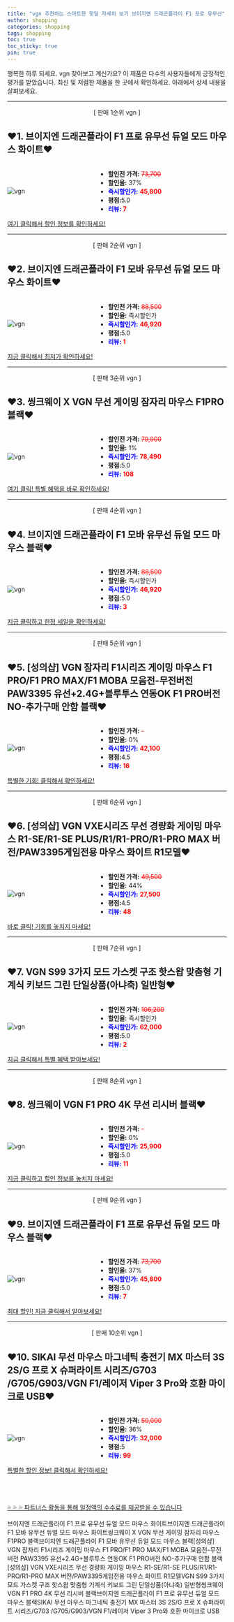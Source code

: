 ```yaml
---
title: "vgn 추천하는 스마트한 핫딜 자세히 보기 브이지엔 드래곤플라이 F1 프로 유무선"
author: shopping
categories: shopping
tags: shopping
toc: true
toc_sticky: true
pin: true
---
```

행복한 하루 되세요. vgn 찾아보고 계신가요? 이 제품은 다수의 사용자들에게 긍정적인 평가를 받았습니다. 최신 및 저렴한 제품을 한 곳에서 확인하세요. 아래에서 상세 내용을 살펴보세요.

---
<p class="toplist" style="margin: 0 auto; display: block; width: fit-content;">[ 판매 1순위 vgn ]</p>

<h2><strong>❤️1. 브이지엔 드래곤플라이 F1 프로 유무선 듀얼 모드 마우스 화이트❤️</strong></h2>

<div style="display: flex; align-items: center;">
    <div style="flex: 0.4;">
        <img src="https://thumbnail8.coupangcdn.com/thumbnails/remote/230x230ex/image/vendor_inventory/9ebc/432279123853f5e08dc1fcb556f6d08a3915afcc1fc845e3e664080a45a3.jpg" alt="vgn" style="max-width: 100%;">
    </div>
    <div style="flex: 0.6; margin-left: 10px;">
        <ul>
            <li><strong>할인전 가격:</strong> <del style="color: red;">73,700</del></li>
            <li><strong>할인율:</strong> 37%</li>
            <li><span style='color:blue'><strong>즉시할인가:</strong></span> <span style='color:red'><strong>45,800</strong></span></li>
            <li><strong>평점:</strong>5.0</li>
            <li><span style='color:blue'><strong>리뷰:</strong></span> <span style='color:red'><strong>7</strong></span></li>
        </ul>
    </div>
</div>
<div class="center">
    <a href="https://William4Davisa.github.io?lptag=AF9450613&subid=githubio&pageKey=8040293411&traceid=V0-153&itemId=22509078501&vendorItemId=89551173902" class="myButton">
        여기 클릭해서 할인 정보를 확인하세요!
    </a>
</div>


---
<p class="toplist" style="margin: 0 auto; display: block; width: fit-content;">[ 판매 2순위 vgn ]</p>

<h2><strong>❤️2. 브이지엔 드래곤플라이 F1 모바 유무선 듀얼 모드 마우스 화이트❤️</strong></h2>

<div style="display: flex; align-items: center;">
    <div style="flex: 0.4;">
        <img src="https://thumbnail8.coupangcdn.com/thumbnails/remote/230x230ex/image/vendor_inventory/be3f/e503da32043adb1f0310fe03411266e15af2ef4b6be8b067175874e7f57d.jpg" alt="vgn" style="max-width: 100%;">
    </div>
    <div style="flex: 0.6; margin-left: 10px;">
        <ul>
            <li><strong>할인전 가격:</strong> <del style="color: red;">88,500</del></li>
            <li><strong>할인율:</strong> 즉시할인가</li>
            <li><span style='color:blue'><strong>즉시할인가:</strong></span> <span style='color:red'><strong>46,920</strong></span></li>
            <li><strong>평점:</strong>5.0</li>
            <li><span style='color:blue'><strong>리뷰:</strong></span> <span style='color:red'><strong>1</strong></span></li>
        </ul>
    </div>
</div>
<div class="center">
    <a href="https://William4Davisa.github.io?lptag=AF9450613&subid=githubio&pageKey=8040293373&traceid=V0-153&itemId=22509078296&vendorItemId=89551173852" class="myButton">
        지금 클릭해서 최저가 확인하세요!
    </a>
</div>


---
<p class="toplist" style="margin: 0 auto; display: block; width: fit-content;">[ 판매 3순위 vgn ]</p>

<h2><strong>❤️3. 씽크웨이 X VGN 무선 게이밍 잠자리 마우스 F1PRO 블랙❤️</strong></h2>

<div style="display: flex; align-items: center;">
    <div style="flex: 0.4;">
        <img src="https://thumbnail10.coupangcdn.com/thumbnails/remote/230x230ex/image/retail/images/2024/02/05/10/9/6639cf61-702e-4bc2-b947-ed3bc2d5ba2f.jpg" alt="vgn" style="max-width: 100%;">
    </div>
    <div style="flex: 0.6; margin-left: 10px;">
        <ul>
            <li><strong>할인전 가격:</strong> <del style="color: red;">79,900</del></li>
            <li><strong>할인율:</strong> 1%</li>
            <li><span style='color:blue'><strong>즉시할인가:</strong></span> <span style='color:red'><strong>78,490</strong></span></li>
            <li><strong>평점:</strong>5.0</li>
            <li><span style='color:blue'><strong>리뷰:</strong></span> <span style='color:red'><strong>108</strong></span></li>
        </ul>
    </div>
</div>
<div class="center">
    <a href="https://William4Davisa.github.io?lptag=AF9450613&subid=githubio&pageKey=7830552459&traceid=V0-153&itemId=21541225937&vendorItemId=88594133563" class="myButton">
        여기 클릭! 특별 혜택을 바로 확인하세요!
    </a>
</div>


---
<p class="toplist" style="margin: 0 auto; display: block; width: fit-content;">[ 판매 4순위 vgn ]</p>

<h2><strong>❤️4. 브이지엔 드래곤플라이 F1 모바 유무선 듀얼 모드 마우스 블랙❤️</strong></h2>

<div style="display: flex; align-items: center;">
    <div style="flex: 0.4;">
        <img src="https://thumbnail6.coupangcdn.com/thumbnails/remote/230x230ex/image/vendor_inventory/083e/9994d42d421922a9d67776fa5cc486e8a2d9b9fb1ac2c36f657cd2dd973c.jpg" alt="vgn" style="max-width: 100%;">
    </div>
    <div style="flex: 0.6; margin-left: 10px;">
        <ul>
            <li><strong>할인전 가격:</strong> <del style="color: red;">88,500</del></li>
            <li><strong>할인율:</strong> 즉시할인가</li>
            <li><span style='color:blue'><strong>즉시할인가:</strong></span> <span style='color:red'><strong>46,920</strong></span></li>
            <li><strong>평점:</strong>5.0</li>
            <li><span style='color:blue'><strong>리뷰:</strong></span> <span style='color:red'><strong>3</strong></span></li>
        </ul>
    </div>
</div>
<div class="center">
    <a href="https://William4Davisa.github.io?lptag=AF9450613&subid=githubio&pageKey=8040293381&traceid=V0-153&itemId=22509078403&vendorItemId=89551173867" class="myButton">
        지금 클릭하고 한정 세일을 확인하세요!
    </a>
</div>


---
<p class="toplist" style="margin: 0 auto; display: block; width: fit-content;">[ 판매 5순위 vgn ]</p>

<h2><strong>❤️5. [성의샵] VGN 잠자리 F1시리즈 게이밍 마우스 F1 PRO/F1 PRO MAX/F1 MOBA 모음전-무전버전 PAW3395 유선+2.4G+블루투스 연동OK F1 PRO버전 NO-추가구매 안함 블랙❤️</strong></h2>

<div style="display: flex; align-items: center;">
    <div style="flex: 0.4;">
        <img src="https://thumbnail7.coupangcdn.com/thumbnails/remote/230x230ex/image/vendor_inventory/f621/76a41f8318d486ca1c6708c0a5c9cdd3cc8615cc0cb865f58dcba37da851.jpg" alt="vgn" style="max-width: 100%;">
    </div>
    <div style="flex: 0.6; margin-left: 10px;">
        <ul>
            <li><strong>할인전 가격:</strong> <del style="color: red;">-</del></li>
            <li><strong>할인율:</strong> 0%</li>
            <li><span style='color:blue'><strong>즉시할인가:</strong></span> <span style='color:red'><strong>42,100</strong></span></li>
            <li><strong>평점:</strong>4.5</li>
            <li><span style='color:blue'><strong>리뷰:</strong></span> <span style='color:red'><strong>16</strong></span></li>
        </ul>
    </div>
</div>
<div class="center">
    <a href="https://William4Davisa.github.io?lptag=AF9450613&subid=githubio&pageKey=7914667287&traceid=V0-153&itemId=21725762886&vendorItemId=88774971489" class="myButton">
        특별한 기회! 클릭해서 확인하세요!
    </a>
</div>


---
<p class="toplist" style="margin: 0 auto; display: block; width: fit-content;">[ 판매 6순위 vgn ]</p>

<h2><strong>❤️6. [성의샵] VGN VXE시리즈 무선 경량화 게이밍 마우스 R1-SE/R1-SE PLUS/R1/R1-PRO/R1-PRO MAX 버전/PAW3395게임전용 마우스 화이트 R1모델❤️</strong></h2>

<div style="display: flex; align-items: center;">
    <div style="flex: 0.4;">
        <img src="https://thumbnail7.coupangcdn.com/thumbnails/remote/230x230ex/image/vendor_inventory/2289/f625fbf14abd15794085cedb095363977026355e46a23837e704c615d974.jpg" alt="vgn" style="max-width: 100%;">
    </div>
    <div style="flex: 0.6; margin-left: 10px;">
        <ul>
            <li><strong>할인전 가격:</strong> <del style="color: red;">49,500</del></li>
            <li><strong>할인율:</strong> 44%</li>
            <li><span style='color:blue'><strong>즉시할인가:</strong></span> <span style='color:red'><strong>27,500</strong></span></li>
            <li><strong>평점:</strong>4.5</li>
            <li><span style='color:blue'><strong>리뷰:</strong></span> <span style='color:red'><strong>48</strong></span></li>
        </ul>
    </div>
</div>
<div class="center">
    <a href="https://William4Davisa.github.io?lptag=AF9450613&subid=githubio&pageKey=7929604611&traceid=V0-153&itemId=21807258063&vendorItemId=88531529191" class="myButton">
        바로 클릭! 기회를 놓치지 마세요!
    </a>
</div>


---
<p class="toplist" style="margin: 0 auto; display: block; width: fit-content;">[ 판매 7순위 vgn ]</p>

<h2><strong>❤️7. VGN S99 3가지 모드 가스켓 구조 핫스왑 맞춤형 기계식 키보드 그린 단일상품(아냐축) 일반형❤️</strong></h2>

<div style="display: flex; align-items: center;">
    <div style="flex: 0.4;">
        <img src="https://thumbnail6.coupangcdn.com/thumbnails/remote/230x230ex/image/vendor_inventory/c821/3f9d055635c278da779b736c11bea22aeebde8208363fc34a7d4603a0112.jpg" alt="vgn" style="max-width: 100%;">
    </div>
    <div style="flex: 0.6; margin-left: 10px;">
        <ul>
            <li><strong>할인전 가격:</strong> <del style="color: red;">106,200</del></li>
            <li><strong>할인율:</strong> 즉시할인가</li>
            <li><span style='color:blue'><strong>즉시할인가:</strong></span> <span style='color:red'><strong>62,000</strong></span></li>
            <li><strong>평점:</strong>5.0</li>
            <li><span style='color:blue'><strong>리뷰:</strong></span> <span style='color:red'><strong>2</strong></span></li>
        </ul>
    </div>
</div>
<div class="center">
    <a href="https://William4Davisa.github.io?lptag=AF9450613&subid=githubio&pageKey=8040293197&traceid=V0-153&itemId=22509077308&vendorItemId=89551172393" class="myButton">
        지금 클릭해서 특별 혜택 받아보세요!
    </a>
</div>


---
<p class="toplist" style="margin: 0 auto; display: block; width: fit-content;">[ 판매 8순위 vgn ]</p>

<h2><strong>❤️8. 씽크웨이 VGN F1 PRO 4K 무선 리시버 블랙❤️</strong></h2>

<div style="display: flex; align-items: center;">
    <div style="flex: 0.4;">
        <img src="https://thumbnail10.coupangcdn.com/thumbnails/remote/230x230ex/image/retail/images/2024/06/21/17/6/9914a830-d25f-4cd1-847d-364f062c3d75.jpg" alt="vgn" style="max-width: 100%;">
    </div>
    <div style="flex: 0.6; margin-left: 10px;">
        <ul>
            <li><strong>할인전 가격:</strong> <del style="color: red;">-</del></li>
            <li><strong>할인율:</strong> 0%</li>
            <li><span style='color:blue'><strong>즉시할인가:</strong></span> <span style='color:red'><strong>25,900</strong></span></li>
            <li><strong>평점:</strong>5.0</li>
            <li><span style='color:blue'><strong>리뷰:</strong></span> <span style='color:red'><strong>11</strong></span></li>
        </ul>
    </div>
</div>
<div class="center">
    <a href="https://William4Davisa.github.io?lptag=AF9450613&subid=githubio&pageKey=7869852836&traceid=V0-153&itemId=21496113523&vendorItemId=90419838576" class="myButton">
        지금 클릭하고 할인 정보를 놓치지 마세요!
    </a>
</div>


---
<p class="toplist" style="margin: 0 auto; display: block; width: fit-content;">[ 판매 9순위 vgn ]</p>

<h2><strong>❤️9. 브이지엔 드래곤플라이 F1 프로 유무선 듀얼 모드 마우스 블랙❤️</strong></h2>

<div style="display: flex; align-items: center;">
    <div style="flex: 0.4;">
        <img src="https://thumbnail10.coupangcdn.com/thumbnails/remote/230x230ex/image/vendor_inventory/ef9f/f00e0876c258affd5fc5055660fb051812d53cd2349c9380a2e4a2d3f6e8.jpg" alt="vgn" style="max-width: 100%;">
    </div>
    <div style="flex: 0.6; margin-left: 10px;">
        <ul>
            <li><strong>할인전 가격:</strong> <del style="color: red;">73,700</del></li>
            <li><strong>할인율:</strong> 37%</li>
            <li><span style='color:blue'><strong>즉시할인가:</strong></span> <span style='color:red'><strong>45,800</strong></span></li>
            <li><strong>평점:</strong>5.0</li>
            <li><span style='color:blue'><strong>리뷰:</strong></span> <span style='color:red'><strong>7</strong></span></li>
        </ul>
    </div>
</div>
<div class="center">
    <a href="https://William4Davisa.github.io?lptag=AF9450613&subid=githubio&pageKey=8040293411&traceid=V0-153&itemId=22509078505&vendorItemId=89551173916" class="myButton">
        최대 할인! 지금 클릭해서 알아보세요!
    </a>
</div>


---
<p class="toplist" style="margin: 0 auto; display: block; width: fit-content;">[ 판매 10순위 vgn ]</p>

<h2><strong>❤️10. SIKAI 무선 마우스 마그네틱 충전기 MX 마스터 3S 2S/G 프로 X 슈퍼라이트 시리즈/G703 /G705/G903/VGN F1/레이저 Viper 3 Pro와 호환 마이크로 USB❤️</strong></h2>

<div style="display: flex; align-items: center;">
    <div style="flex: 0.4;">
        <img src="https://thumbnail10.coupangcdn.com/thumbnails/remote/230x230ex/image/vendor_inventory/44b8/ed45a47035f1612813f5ca14cba18fe408b0b53d33d73f07d0411ec5ba1a.jpg" alt="vgn" style="max-width: 100%;">
    </div>
    <div style="flex: 0.6; margin-left: 10px;">
        <ul>
            <li><strong>할인전 가격:</strong> <del style="color: red;">50,000</del></li>
            <li><strong>할인율:</strong> 36%</li>
            <li><span style='color:blue'><strong>즉시할인가:</strong></span> <span style='color:red'><strong>32,000</strong></span></li>
            <li><strong>평점:</strong>5</li>
            <li><span style='color:blue'><strong>리뷰:</strong></span> <span style='color:red'><strong>99</strong></span></li>
        </ul>
    </div>
</div>
<div class="center">
    <a href="https://William4Davisa.github.io?lptag=AF9450613&subid=githubio&pageKey=8204467688&traceid=V0-153&itemId=23529358468&vendorItemId=90555672721" class="myButton">
        특별한 할인 정보! 클릭해서 확인하세요!
    </a>
</div>

<br><br><br>[💦 💦 💦 파트너스 활동을 통해 일정액의 수수료를 제공받을 수 있습니다](https://link.coupang.com/a/bcpT2c)<br><br>브이지엔 드래곤플라이 F1 프로 유무선 듀얼 모드 마우스 화이트브이지엔 드래곤플라이 F1 모바 유무선 듀얼 모드 마우스 화이트씽크웨이 X VGN 무선 게이밍 잠자리 마우스 F1PRO 블랙브이지엔 드래곤플라이 F1 모바 유무선 듀얼 모드 마우스 블랙[성의샵] VGN 잠자리 F1시리즈 게이밍 마우스 F1 PRO/F1 PRO MAX/F1 MOBA 모음전-무전버전 PAW3395 유선+2.4G+블루투스 연동OK F1 PRO버전 NO-추가구매 안함 블랙[성의샵] VGN VXE시리즈 무선 경량화 게이밍 마우스 R1-SE/R1-SE PLUS/R1/R1-PRO/R1-PRO MAX 버전/PAW3395게임전용 마우스 화이트 R1모델VGN S99 3가지 모드 가스켓 구조 핫스왑 맞춤형 기계식 키보드 그린 단일상품(아냐축) 일반형씽크웨이 VGN F1 PRO 4K 무선 리시버 블랙브이지엔 드래곤플라이 F1 프로 유무선 듀얼 모드 마우스 블랙SIKAI 무선 마우스 마그네틱 충전기 MX 마스터 3S 2S/G 프로 X 슈퍼라이트 시리즈/G703 /G705/G903/VGN F1/레이저 Viper 3 Pro와 호환 마이크로 USB